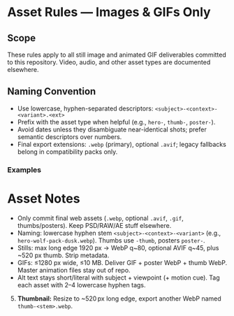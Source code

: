 # Asset Rules — Images & GIFs Only

## Scope
These rules apply to all still image and animated GIF deliverables committed to this repository. Video, audio, and other asset types are documented elsewhere.

## Naming Convention
- Use lowercase, hyphen-separated descriptors: `<subject>-<context>-<variant>.<ext>`
- Prefix with the asset type when helpful (e.g., `hero-`, `thumb-`, `poster-`).
- Avoid dates unless they disambiguate near-identical shots; prefer semantic descriptors over numbers.
- Final export extensions: `.webp` (primary), optional `.avif`; legacy fallbacks belong in compatibility packs only.

### Examples
# Asset Notes

- Only commit final web assets (`.webp`, optional `.avif`, `.gif`, thumbs/posters). Keep PSD/RAW/AE stuff elsewhere.
- Naming: lowercase hyphen stem `<subject>-<context>-<variant>` (e.g., `hero-wolf-pack-dusk.webp`). Thumbs use `-thumb`, posters `poster-`.
- Stills: max long edge 1920 px → WebP q~80, optional AVIF q~45, plus ~520 px thumb. Strip metadata.
- GIFs: ≤1280 px wide, ≤10 MB. Deliver GIF + poster WebP + thumb WebP. Master animation files stay out of repo.
- Alt text stays short/literal with subject + viewpoint (+ motion cue). Tag each asset with 2–4 lowercase hyphen tags.
5. **Thumbnail:** Resize to ~520 px long edge, export another WebP named `thumb-<stem>.webp`.
